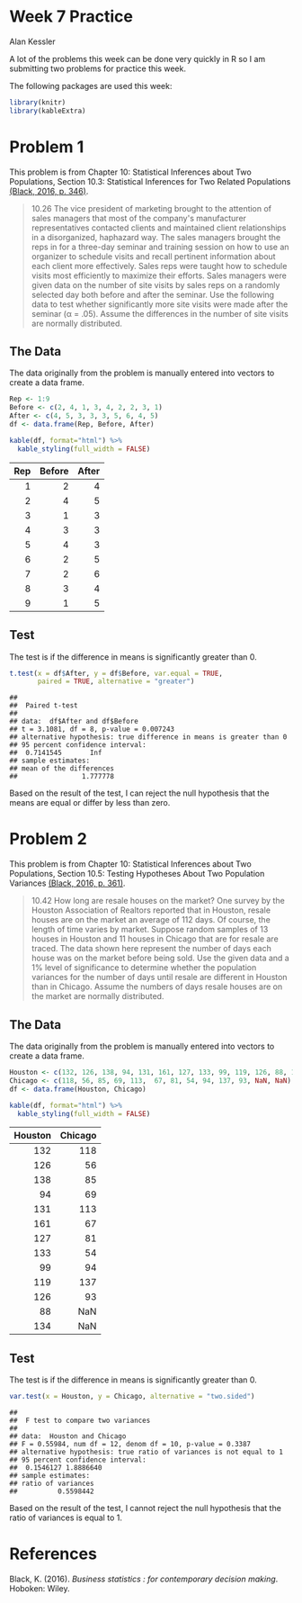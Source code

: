 Week 7 Practice
================
Alan Kessler

A lot of the problems this week can be done very quickly in R so I am submitting two problems for practice this week.

The following packages are used this week:

``` r
library(knitr)
library(kableExtra)
```

Problem 1
=========

This problem is from Chapter 10: Statistical Inferences about Two Populations, Section 10.3: Statistical Inferences for Two Related Populations [(Black, 2016, p. 346)](#ref).

> 10.26 The vice president of marketing brought to the attention of sales managers that most of the company's manufacturer representatives contacted clients and maintained client relationships in a disorganized, haphazard way. The sales managers brought the reps in for a three-day seminar and training session on how to use an organizer to schedule visits and recall pertinent information about each client more effectively. Sales reps were taught how to schedule visits most efficiently to maximize their efforts. Sales managers were given data on the number of site visits by sales reps on a randomly selected day both before and after the seminar. Use the following data to test whether significantly more site visits were made after the seminar (α = .05). Assume the differences in the number of site visits are normally distributed.

The Data
--------

The data originally from the problem is manually entered into vectors to create a data frame.

``` r
Rep <- 1:9
Before <- c(2, 4, 1, 3, 4, 2, 2, 3, 1)
After <- c(4, 5, 3, 3, 3, 5, 6, 4, 5)
df <- data.frame(Rep, Before, After)

kable(df, format="html") %>%
  kable_styling(full_width = FALSE)
```

<table class="table" style="width: auto !important; margin-left: auto; margin-right: auto;">
<thead>
<tr>
<th style="text-align:right;">
Rep
</th>
<th style="text-align:right;">
Before
</th>
<th style="text-align:right;">
After
</th>
</tr>
</thead>
<tbody>
<tr>
<td style="text-align:right;">
1
</td>
<td style="text-align:right;">
2
</td>
<td style="text-align:right;">
4
</td>
</tr>
<tr>
<td style="text-align:right;">
2
</td>
<td style="text-align:right;">
4
</td>
<td style="text-align:right;">
5
</td>
</tr>
<tr>
<td style="text-align:right;">
3
</td>
<td style="text-align:right;">
1
</td>
<td style="text-align:right;">
3
</td>
</tr>
<tr>
<td style="text-align:right;">
4
</td>
<td style="text-align:right;">
3
</td>
<td style="text-align:right;">
3
</td>
</tr>
<tr>
<td style="text-align:right;">
5
</td>
<td style="text-align:right;">
4
</td>
<td style="text-align:right;">
3
</td>
</tr>
<tr>
<td style="text-align:right;">
6
</td>
<td style="text-align:right;">
2
</td>
<td style="text-align:right;">
5
</td>
</tr>
<tr>
<td style="text-align:right;">
7
</td>
<td style="text-align:right;">
2
</td>
<td style="text-align:right;">
6
</td>
</tr>
<tr>
<td style="text-align:right;">
8
</td>
<td style="text-align:right;">
3
</td>
<td style="text-align:right;">
4
</td>
</tr>
<tr>
<td style="text-align:right;">
9
</td>
<td style="text-align:right;">
1
</td>
<td style="text-align:right;">
5
</td>
</tr>
</tbody>
</table>

Test
----

The test is if the difference in means is significantly greater than 0.

``` r
t.test(x = df$After, y = df$Before, var.equal = TRUE,
       paired = TRUE, alternative = "greater")
```

    ##
    ##  Paired t-test
    ##
    ## data:  df$After and df$Before
    ## t = 3.1081, df = 8, p-value = 0.007243
    ## alternative hypothesis: true difference in means is greater than 0
    ## 95 percent confidence interval:
    ##  0.7141545       Inf
    ## sample estimates:
    ## mean of the differences
    ##                1.777778

Based on the result of the test, I can reject the null hypothesis that the means are equal or differ by less than zero.

Problem 2
=========

This problem is from Chapter 10: Statistical Inferences about Two Populations, Section 10.5: Testing Hypotheses About Two Population Variances [(Black, 2016, p. 361)](#ref).

> 10.42 How long are resale houses on the market? One survey by the Houston Association of Realtors reported that in Houston, resale houses are on the market an average of 112 days. Of course, the length of time varies by market. Suppose random samples of 13 houses in Houston and 11 houses in Chicago that are for resale are traced. The data shown here represent the number of days each house was on the market before being sold. Use the given data and a 1% level of significance to determine whether the population variances for the number of days until resale are different in Houston than in Chicago. Assume the numbers of days resale houses are on the market are normally distributed.

The Data
--------

The data originally from the problem is manually entered into vectors to create a data frame.

``` r
Houston <- c(132, 126, 138, 94, 131, 161, 127, 133, 99, 119, 126, 88, 134)
Chicago <- c(118, 56, 85, 69, 113,  67, 81, 54, 94, 137, 93, NaN, NaN)
df <- data.frame(Houston, Chicago)

kable(df, format="html") %>%
  kable_styling(full_width = FALSE)
```

<table class="table" style="width: auto !important; margin-left: auto; margin-right: auto;">
<thead>
<tr>
<th style="text-align:right;">
Houston
</th>
<th style="text-align:right;">
Chicago
</th>
</tr>
</thead>
<tbody>
<tr>
<td style="text-align:right;">
132
</td>
<td style="text-align:right;">
118
</td>
</tr>
<tr>
<td style="text-align:right;">
126
</td>
<td style="text-align:right;">
56
</td>
</tr>
<tr>
<td style="text-align:right;">
138
</td>
<td style="text-align:right;">
85
</td>
</tr>
<tr>
<td style="text-align:right;">
94
</td>
<td style="text-align:right;">
69
</td>
</tr>
<tr>
<td style="text-align:right;">
131
</td>
<td style="text-align:right;">
113
</td>
</tr>
<tr>
<td style="text-align:right;">
161
</td>
<td style="text-align:right;">
67
</td>
</tr>
<tr>
<td style="text-align:right;">
127
</td>
<td style="text-align:right;">
81
</td>
</tr>
<tr>
<td style="text-align:right;">
133
</td>
<td style="text-align:right;">
54
</td>
</tr>
<tr>
<td style="text-align:right;">
99
</td>
<td style="text-align:right;">
94
</td>
</tr>
<tr>
<td style="text-align:right;">
119
</td>
<td style="text-align:right;">
137
</td>
</tr>
<tr>
<td style="text-align:right;">
126
</td>
<td style="text-align:right;">
93
</td>
</tr>
<tr>
<td style="text-align:right;">
88
</td>
<td style="text-align:right;">
NaN
</td>
</tr>
<tr>
<td style="text-align:right;">
134
</td>
<td style="text-align:right;">
NaN
</td>
</tr>
</tbody>
</table>

Test
----

The test is if the difference in means is significantly greater than 0.

``` r
var.test(x = Houston, y = Chicago, alternative = "two.sided")
```

    ##
    ##  F test to compare two variances
    ##
    ## data:  Houston and Chicago
    ## F = 0.55984, num df = 12, denom df = 10, p-value = 0.3387
    ## alternative hypothesis: true ratio of variances is not equal to 1
    ## 95 percent confidence interval:
    ##  0.1546127 1.8886640
    ## sample estimates:
    ## ratio of variances
    ##          0.5598442

Based on the result of the test, I cannot reject the null hypothesis that the ratio of variances is equal to 1.

References
==========

Black, K. (2016). *Business statistics : for contemporary decision making*. Hoboken: Wiley.
